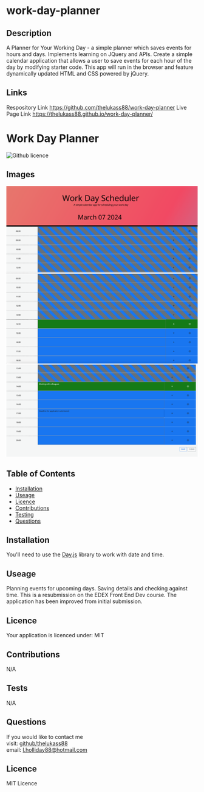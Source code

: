 # work-day-planner
## Description
A Planner for Your Working Day - a simple planner which saves events for hours and days. Implements learning on JQuery and APIs. 
Create a simple calendar application that allows a user to save events for each hour of the day by modifying starter code. This app will run in the browser and feature dynamically updated HTML and CSS powered by jQuery.

## Links
Respository Link
https://github.com/thelukass88/work-day-planner 
Live Page Link
https://thelukass88.github.io/work-day-planner/ 

# Work Day Planner
![Github licence](https://img.shields.io/badge/your_licence:-MIT-blue.svg)
## Images
![Alt Top of Page](./assets/plannertop.png)
![Alt Colour Coding for Current Time](./assets/colourcoding.png)
![Alt Data Entered and Saved](./assets/dataentry.png)
## Table of Contents
* [Installation](#installation)
* [Useage](#useage)
* [Licence](#licence)
* [Contributions](#contributors)
* [Testing](#tests)
* [Questions](#questions)
## Installation
You'll need to use the [Day.js](https://day.js.org/docs/en/display/format) library to work with date and time. 
## Useage
Planning events for upcoming days. Saving details and checking against time. This is a resubmission on the EDEX Front End Dev course. The application has been improved from initial submission.
## Licence
Your application is licenced under: MIT
## Contributions
N/A
## Tests
N/A
## Questions
If you would like to contact me<br>
visit: [github/thelukass88](https://github.com/thelukass88)<br>
email: l.holliday88@hotmail.com

## Licence

MIT Licence